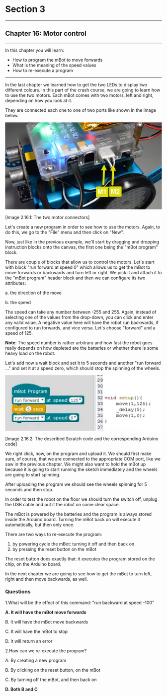# Section 3

---

## Chapter 16: Motor control

---

In this chapter you will learn:

* How to program the mBot to move forwards
* What is the meaning of the speed values
* How to re-execute a program

---

In the last chapter we learned how to get the two LEDs to display two different colours. In this part of the crash course, we are going to learn how to use the two motors. Each mBot comes with two motors, left and right, depending on how you look at it.

They are connected each one to one of two ports like shown in the image below.

![](/assets/Img.3.16.1.jpg)

\[Image 2.16.1: The two motor connectors\]

Let's create a new program in order to see how to use the motors. Again, to do this, we go to the "File" menu and then click on "New".

Now, just like in the previous example, we'll start by dragging and dropping instruction blocks onto the canvas, the first one being the "mBot program" block.

There are couple of blocks that allow us to control the motors. Let's start with block "run forward at speed 0" which allows us to get the mBot to move forwards or backwards and turn left or right. We pick it and attach it to the "mBot program" header block and then we can configure its two attributes:

a. the direction of the move

b. the speed

The speed can take any number between -255 and 255. Again, instead of selecting one of the values from the drop-down, you can click and enter any valid value. A negative value here will have the robot run backwards, if configured to run forwards, and vice versa. Let's choose "forward" and a speed of 125.

**Note**: The speed number is rather arbitrary and how fast the robot goes really depends on how depleted are the batteries or whether there is some heavy load on the robot.

Let's add now a wait block and set it to 5 seconds and another "run forward ..." and set it at a speed zero, which should stop the spinning of the wheels.

![](/assets/Img.3.16.2.jpg)

\[Image 2.16.2: The described Scratch code and the corresponding Arduino code\]

We right click, now, on the program and upload it. We should first make sure, of course, that we are connected to the appropriate COM port, like we saw in the previous chapter. We might also want to hold the mBot up because it is going to start running the sketch immediately and the wheels are going to start spinning.

After uploading the program we should see the wheels spinning for 5 seconds and then stop.

In order to test the robot on the floor we should turn the switch off, unplug the USB cable and put it the robot on some clear space.

The mBot is powered by the batteries and the program is always stored inside the Arduino board. Turning the mBot back on will execute it automatically, but then only once.

There are two ways to re-execute the program:

1. by powering cycle the mBot: turning it off and then back on.
2. by pressing the reset button on the mBot

The reset button does exactly that: it executes the program stored on the chip, on the Arduino board.

In the next chapter we are going to see how to get the mBot to turn left, right and then move backwards, as well.

### Questions

1.What will be the effect of this command: "run backward at speed -100"

**A. It will have the mBot move forwards**

B. It will have the mBot move backwards

C. It will have the mBot to stop

D. It will return an error

2.How can we re-execute the program?

A. By creating a new program

B. By clicking on the reset button, on the mBot

C. By turning off the mBot, and then back on

**D. Both B and C**

